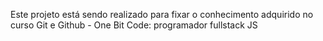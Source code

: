 Este projeto está sendo realizado para fixar o conhecimento adquirido no curso Git e Github - One Bit Code: programador fullstack JS